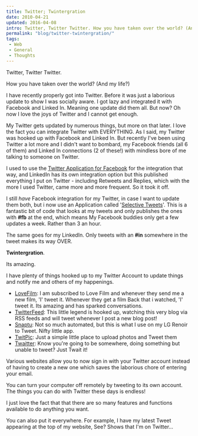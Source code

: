 ```yaml
---
title: Twitter; Twintergration
date: 2010-04-21
updated: 2016-04-08
intro: Twitter, Twitter Twitter. How you have taken over the world? (And my life?) I have recently properly got into Twitter. Before it was just a laborious update to show I ...
permalink: "blog/twitter-twintergration/"
tags:
 - Web
 - General
 - Thoughts
---
```


Twitter, Twitter Twitter.

How you have taken over the world? (And my life?)

I have recently properly got into Twitter. Before it was just a laborious update to show I was socially aware. I got lazy and integrated it with Facebook and Linked In. Meaning one update did them all. But now? Oh now I love the joys of Twitter and I cannot get enough.

My Twitter gets updated by numerous things, but more on that later. I love the fact you can integrate Twitter with EVERYTHING. As I said, my Twitter was hooked up with Facebook and Linked In. But recently I've been using Twitter a lot more and I didn't want to bombard, my Facebook friends (all 6 of them) and Linked In connections (2 of these!) with mindless bore of me talking to someone on Twitter.

I used to use the [Twitter Application for Facebook](http://www.facebook.com/home.php?#!/apps/application.php?id=2231777543&ref=ts) for the integration that way, and LinkedIn has its own integration option but this published everything I put on Twitter - including Retweets and Replies, which with the more I used Twitter, came more and more frequent. So it took it off.

I still _have_ Facebook integration for my Twitter, in case I want to update them both, but i now use an Application called '[Selective Tweets](http://www.facebook.com/home.php?#!/selectivetwitter)'. This is a fantastic bit of code that looks at my tweets and only publishes the ones with **#fb** at the end, which means My Facebook buddies only get a few updates a week. Rather than 3 an hour.

The same goes for my LinkedIn. Only tweets with an **#in** somewhere in the tweet makes its way OVER.

**Twintergration**.

Its amazing.

I have plenty of things hooked up to my Twitter Account to update things and notify me and others of my happenings.

- [LoveFilm](http://www.lovefilm.com/): I am subscribed to Love Film and whenever they send me a new film, 'I' tweet it. Whenever they get a film Back that i watched, 'I' tweet it. Its amazing and has sparked conversations.
- [TwitterFeed](http://twitterfeed.com/): This little legend is hooked up, watching this very blog via RSS feeds and will tweet whenever I post a new blog post!
- [Snaptu](http://www.snaptu.com/): Not so much automated, but this is what I use on my LG Renoir to Tweet. Nifty little app.
- [TwitPic](http://twitpic.com/): Just a simple little place to upload photos and Tweet them
- [Twaitter](http://www.twaitter.com/): Know you're going to be somewhere, doing something but unable to tweet? Just Twait it!

Various websites allow you to now sign in with your Twitter account instead of having to create a new one which saves the laborious chore of entering your email. 

You can turn your computer off remotely by tweeting to its own account. The things you can do with Twitter these days is endless!

I just love the fact that that there are so many features and functions available to do anything you want.

You can also put it everywhere. For example, I have my latest Tweet appearing at the top of my website, See? Shows that I'm on Twitter...
